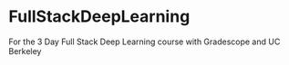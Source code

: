 # FullStackDeepLearning
For the 3 Day Full Stack Deep Learning course with Gradescope and UC Berkeley
